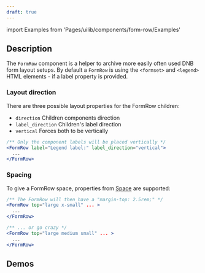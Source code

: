 ```yaml
---
draft: true
---
```


import Examples from 'Pages/uilib/components/form-row/Examples'

## Description

The `FormRow` component is a helper to archive more easily often used DNB form layout setups. By default a `FormRow` is using the `<formset>` and `<legend>` HTML elements - if a label property is provided.

### Layout direction

There are three possible layout properties for the FormRow children:

- `direction` Children components direction
- `label_direction` Children's label direction
- `vertical` Forces both to be vertically

```jsx
/** Only the component labels will be placed vertically */
<FormRow label="Legend label:" label_direction="vertical">
  ...
</FormRow>
```

### Spacing

To give a FormRow space, properties from [Space](/uilib/components/space#tab-properties) are supported:

```jsx
/** The FormRow will then have a "margin-top: 2.5rem;" */
<FormRow top="large x-small" ... >
  ...
</FormRow>

/** ... or go crazy */
<FormRow top="large medium small" ... >
  ...
</FormRow>
```

## Demos

<Examples />
